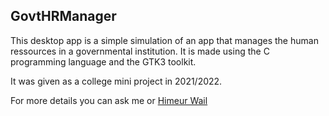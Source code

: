 <h2>GovtHRManager</h2>
<p>
This desktop app is a simple simulation of an app that manages the human ressources in a governmental institution. It is made using the C programming language and the GTK3 toolkit.

<p>It was given as a college mini project in 2021/2022.</p>

<p>For more details you can ask me or <a href="https://github.com/HimeurWail">Himeur Wail</a></p>
</p>
